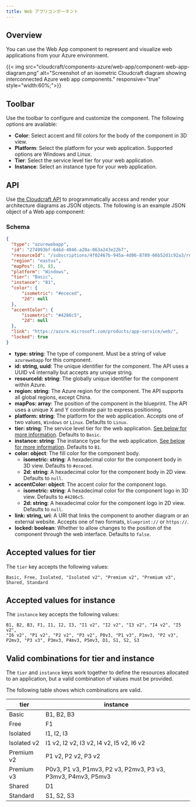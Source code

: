 ```yaml
---
title: Web アプリコンポーネント
---
```


## Overview

You can use the Web App component to represent and visualize web applications from your Azure environment.

{{< img src="cloudcraft/components-azure/web-app/component-web-app-diagram.png" alt="Screenshot of an isometric Cloudcraft diagram showing interconnected Azure web app components." responsive="true" style="width:60%;">}}

## Toolbar

Use the toolbar to configure and customize the component. The following options are available:

- **Color**: Select accent and fill colors for the body of the component in 3D view.
- **Platform**: Select the platform for your web application. Supported options are Windows and Linux.
- **Tier**: Select the service level tier for your web application.
- **Instance**: Select an instance type for your web application.

## API

Use [the Cloudcraft API][1] to programmatically access and render your architecture diagrams as JSON objects. The following is an example JSON object of a Web app component:

### Schema

```json
{
  "type": "azurewebapp",
  "id": "274993bf-646d-4046-a20a-063a243e22b7",
  "resourceId": "/subscriptions/4f02467b-945a-4d06-8789-66b52d1c92a3/resourceGroups/CLOUDCRAFT/providers/Microsoft.Web/sites/docsite#componentType=azurewebapp",
  "region": "eastus",
  "mapPos": [0, 8],
  "platform": "Windows",
  "tier": "Basic",
  "instance": "B1",
  "color": {
      "isometric": "#ececed",
      "2d": null
  },
  "accentColor": {
      "isometric": "#4286c5",
      "2d": null
  },
  "link": "https://azure.microsoft.com/products/app-service/web/",
  "locked": true
}
```

- **type: string**: The type of component. Must be a string of value `azurewebapp` for this component.
- **id: string, uuid**: The unique identifier for the component. The API uses a UUID v4 internally but accepts any unique string.
- **resourceId: string**: The globally unique identifier for the component within Azure.
- **region: string**: The Azure region for the component. The API supports all global regions, except China.
- **mapPos: array**: The position of the component in the blueprint. The API uses a unique X and Y coordinate pair to express positioning.
- **platform: string**: The platform for the web application. Accepts one of two values, `Windows` or `Linux`. Defaults to `Linux`.
- **tier: string**: The service level tier for the web application. [See below for more information](#accepted-values-for-tier). Defaults to `Basic`.
- **instance: string**: The instance type for the web application. [See below for more information](#accepted-values-for-instance). Defaults to `B1`.
- **color: object**: The fill color for the component body.
  - **isometric: string**: A hexadecimal color for the component body in 3D view. Defaults to `#ececed`.
  - **2d: string**: A hexadecimal color for the component body in 2D view. Defaults to `null`.
- **accentColor: object**: The accent color for the component logo.
  - **isometric: string**: A hexadecimal color for the component logo in 3D view. Defaults to `#4286c5`.
  - **2d: string**: A hexadecimal color for the component logo in 2D view. Defaults to `null`.
- **link: string, uri**: A URI that links the component to another diagram or an external website. Accepts one of two formats, `blueprint://` or `https://`.
- **locked: boolean**: Whether to allow changes to the position of the component through the web interface. Defaults to `false`.

## Accepted values for tier

The `tier` key accepts the following values:

```
Basic, Free, Isolated, "Isolated v2", "Premium v2", "Premium v3", Shared, Standard
```

## Accepted values for instance

The `instance` key accepts the following values:

```
B1, B2, B3, F1, I1, I2, I3, "I1 v2", "I2 v2", "I3 v2", "I4 v2", "I5 v2",
"I6 v2", "P1 v2", "P2 v2", "P3 v2", P0v3, "P1 v3", P1mv3, "P2 v3",
P2mv3, "P3 v3", P3mv3, P4mv3, P5mv3, D1, S1, S2, S3
```

## Valid combinations for tier and instance

The `tier` and `instance` keys work together to define the resources allocated to an application, but a valid combination of values must be provided.

The following table shows which combinations are valid.

tier        | instance
----------- | ---------
Basic       | B1, B2, B3
Free        | F1
Isolated    | I1, I2, I3
Isolated v2 | I1 v2, I2 v2, I3 v2, I4 v2, I5 v2, I6 v2
Premium v2  | P1 v2, P2 v2, P3 v2
Premium v3  | P0v3, P1 v3, P1mv3, P2 v3, P2mv3, P3 v3, P3mv3, P4mv3, P5mv3
Shared      | D1
Standard    | S1, S2, S3

[1]: https://developers.cloudcraft.co/